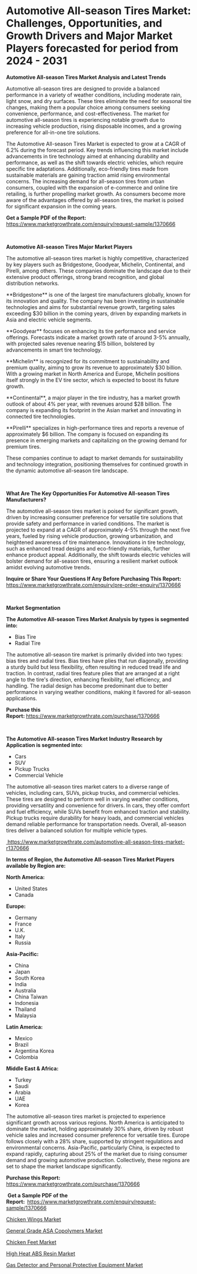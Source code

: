 <p><h1>Automotive All-season Tires Market: Challenges, Opportunities, and Growth Drivers and Major Market Players forecasted for period from 2024 - 2031</h1></p><p><strong>Automotive All-season Tires Market Analysis and Latest Trends</strong></p>
<p><p>Automotive all-season tires are designed to provide a balanced performance in a variety of weather conditions, including moderate rain, light snow, and dry surfaces. These tires eliminate the need for seasonal tire changes, making them a popular choice among consumers seeking convenience, performance, and cost-effectiveness. The market for automotive all-season tires is experiencing notable growth due to increasing vehicle production, rising disposable incomes, and a growing preference for all-in-one tire solutions.</p><p>The Automotive All-season Tires Market is expected to grow at a CAGR of 6.2% during the forecast period. Key trends influencing this market include advancements in tire technology aimed at enhancing durability and performance, as well as the shift towards electric vehicles, which require specific tire adaptations. Additionally, eco-friendly tires made from sustainable materials are gaining traction amid rising environmental concerns. The increasing demand for all-season tires from urban consumers, coupled with the expansion of e-commerce and online tire retailing, is further propelling market growth. As consumers become more aware of the advantages offered by all-season tires, the market is poised for significant expansion in the coming years.</p></p>
<p><strong>Get a Sample PDF of the Report:&nbsp;</strong> <a href="https://www.marketgrowthrate.com/enquiry/request-sample/1370666">https://www.marketgrowthrate.com/enquiry/request-sample/1370666</a></p>
<p>&nbsp;</p>
<p><strong>Automotive All-season Tires Major Market Players</strong></p>
<p><p>The automotive all-season tires market is highly competitive, characterized by key players such as Bridgestone, Goodyear, Michelin, Continental, and Pirelli, among others. These companies dominate the landscape due to their extensive product offerings, strong brand recognition, and global distribution networks.</p><p>**Bridgestone** is one of the largest tire manufacturers globally, known for its innovation and quality. The company has been investing in sustainable technologies and aims for substantial revenue growth, targeting sales exceeding $30 billion in the coming years, driven by expanding markets in Asia and electric vehicle segments.</p><p>**Goodyear** focuses on enhancing its tire performance and service offerings. Forecasts indicate a market growth rate of around 3-5% annually, with projected sales revenue nearing $15 billion, bolstered by advancements in smart tire technology.</p><p>**Michelin** is recognized for its commitment to sustainability and premium quality, aiming to grow its revenue to approximately $30 billion. With a growing market in North America and Europe, Michelin positions itself strongly in the EV tire sector, which is expected to boost its future growth.</p><p>**Continental**, a major player in the tire industry, has a market growth outlook of about 4% per year, with revenues around $28 billion. The company is expanding its footprint in the Asian market and innovating in connected tire technologies.</p><p>**Pirelli** specializes in high-performance tires and reports a revenue of approximately $6 billion. The company is focused on expanding its presence in emerging markets and capitalizing on the growing demand for premium tires.</p><p>These companies continue to adapt to market demands for sustainability and technology integration, positioning themselves for continued growth in the dynamic automotive all-season tire landscape.</p></p>
<p>&nbsp;</p>
<p><strong>What Are The Key Opportunities For Automotive All-season Tires Manufacturers?</strong></p>
<p><p>The automotive all-season tires market is poised for significant growth, driven by increasing consumer preference for versatile tire solutions that provide safety and performance in varied conditions. The market is projected to expand at a CAGR of approximately 4-5% through the next five years, fueled by rising vehicle production, growing urbanization, and heightened awareness of tire maintenance. Innovations in tire technology, such as enhanced tread designs and eco-friendly materials, further enhance product appeal. Additionally, the shift towards electric vehicles will bolster demand for all-season tires, ensuring a resilient market outlook amidst evolving automotive trends.</p></p>
<p><strong>Inquire or Share Your Questions If Any Before Purchasing This Report:</strong> <a href="https://www.marketgrowthrate.com/enquiry/pre-order-enquiry/1370666">https://www.marketgrowthrate.com/enquiry/pre-order-enquiry/1370666</a></p>
<p>&nbsp;</p>
<p><strong>Market Segmentation</strong></p>
<p><strong>The Automotive All-season Tires Market Analysis by types is segmented into:</strong></p>
<p><ul><li>Bias Tire</li><li>Radial Tire</li></ul></p>
<p><p>The automotive all-season tire market is primarily divided into two types: bias tires and radial tires. Bias tires have plies that run diagonally, providing a sturdy build but less flexibility, often resulting in reduced tread life and traction. In contrast, radial tires feature plies that are arranged at a right angle to the tire's direction, enhancing flexibility, fuel efficiency, and handling. The radial design has become predominant due to better performance in varying weather conditions, making it favored for all-season applications.</p></p>
<p><strong>Purchase this Report:&nbsp;</strong><a href="https://www.marketgrowthrate.com/purchase/1370666">https://www.marketgrowthrate.com/purchase/1370666</a></p>
<p>&nbsp;</p>
<p><strong>The Automotive All-season Tires Market Industry Research by Application is segmented into:</strong></p>
<p><ul><li>Cars</li><li>SUV</li><li>Pickup Trucks</li><li>Commercial Vehicle</li></ul></p>
<p><p>The automotive all-season tires market caters to a diverse range of vehicles, including cars, SUVs, pickup trucks, and commercial vehicles. These tires are designed to perform well in varying weather conditions, providing versatility and convenience for drivers. In cars, they offer comfort and fuel efficiency, while SUVs benefit from enhanced traction and stability. Pickup trucks require durability for heavy loads, and commercial vehicles demand reliable performance for transportation needs. Overall, all-season tires deliver a balanced solution for multiple vehicle types.</p></p>
<p><a href="https://www.marketgrowthrate.com/automotive-all-season-tires-market-r1370666">&nbsp;https://www.marketgrowthrate.com/automotive-all-season-tires-market-r1370666</a></p>
<p><strong>In terms of Region, the Automotive All-season Tires Market Players available by Region are:</strong></p>
<p>
    <p> <strong> North America: </strong>
        <ul>
            <li>United States</li>
            <li>Canada</li>
        </ul>
        </p> 
    <p> <strong> Europe: </strong>
        <ul>
            <li>Germany</li>
            <li>France</li>
            <li>U.K.</li>
            <li>Italy</li>
            <li>Russia</li>
        </ul>
        </p> 
    <p> <strong> Asia-Pacific: </strong>
        <ul>
            <li>China</li>
            <li>Japan</li>
            <li>South Korea</li>
            <li>India</li>
            <li>Australia</li>
            <li>China Taiwan</li>
            <li>Indonesia</li>
            <li>Thailand</li>
            <li>Malaysia</li>
        </ul>
        </p> 
    <p> <strong> Latin America: </strong>
        <ul>
            <li>Mexico</li>
            <li>Brazil</li>
            <li>Argentina Korea</li>
            <li>Colombia</li>
        </ul>
        </p> 
    <p> <strong> Middle East & Africa: </strong>
        <ul>
            <li>Turkey</li>
            <li>Saudi</li>
            <li>Arabia</li>
            <li>UAE</li>
            <li>Korea</li>
        </ul>
    </p>
    </p>
<p><p>The automotive all-season tires market is projected to experience significant growth across various regions. North America is anticipated to dominate the market, holding approximately 30% share, driven by robust vehicle sales and increased consumer preference for versatile tires. Europe follows closely with a 28% share, supported by stringent regulations and environmental concerns. Asia-Pacific, particularly China, is expected to expand rapidly, capturing about 25% of the market due to rising consumer demand and growing automotive production. Collectively, these regions are set to shape the market landscape significantly.</p></p>
<p><strong>Purchase this Report: </strong><a href="https://www.marketgrowthrate.com/purchase/1370666">https://www.marketgrowthrate.com/purchase/1370666</a></p>
<p>&nbsp;<strong>Get a Sample PDF of the Report:&nbsp;&nbsp;</strong><a href="https://www.marketgrowthrate.com/enquiry/request-sample/1370666">https://www.marketgrowthrate.com/enquiry/request-sample/1370666</a></p>
<p><strong></strong></p>
<p><p><a href="https://www.linkedin.com/pulse/global-chicken-wings-market-status-2024-2031-forecast-ofkec">Chicken Wings Market</a></p><p><a href="https://issuu.com/reportprime-2/docs/general-grade-asa-copolymers-market_85b6e3ff5dc069">General Grade ASA Copolymers Market</a></p><p><a href="https://www.linkedin.com/pulse/chicken-feet-market-essentials-key-players-demand-drivers-bv9nc">Chicken Feet Market</a></p><p><a href="https://issuu.com/reportprime-2/docs/high-heat-abs-resin-market-size-203_d989a03d9a7697">High Heat ABS Resin Market</a></p><p><a href="https://medium.com/@gadg65/global-perspectives-on-gas-detector-and-personal-protective-equipment-market-trends-challenges-c65e206c8bf1">Gas Detector and Personal Protective Equipment Market</a></p></p>